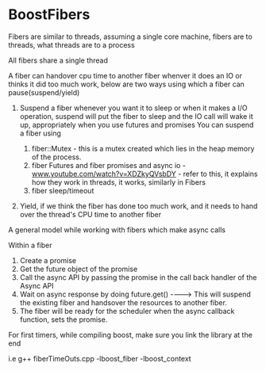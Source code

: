 # BoostFibers
Fibers are similar to threads, assuming a single core machine, fibers are to threads, what threads are to a process

All fibers share a single thread

A fiber can handover cpu time to another fiber whenver it does an IO or thinks it did too much work, below are two ways using which a fiber can pause(suspend/yield)

1. Suspend a fiber whenever you want it to sleep or when it makes a I/O operation, suspend will 
put the fiber to sleep and the IO call will wake it up, appropriately when you use futures and promises
    You can suspend a fiber using 
	 1. fiber::Mutex - this is a mutex created which lies in the heap memory of the process.
     2. fiber Futures and fiber promises and async io - www.youtube.com/watch?v=XDZkyQVsbDY -
        refer to this, it explains how they work in threads, it works, similarly in Fibers
     3. fiber sleep/timeout
    
2. Yield, if we think the fiber has done too much work, and it needs to hand over the thread's CPU time to another fiber


A general model while working with fibers which make async calls

Within a fiber
1. Create a promise
2. Get the future object of the promise
3. Call the async API by passing the promise in the call back handler of the Async API
4. Wait on async response by doing future.get() ----> This will suspend the existing fiber and handsover the resources to another fiber. 
5. The fiber will be ready for the scheduler when the async callback function, sets the promise.


For first timers, while compiling boost, make sure you link the library at the end 

i.e g++ fiberTimeOuts.cpp -lboost_fiber -lboost_context


